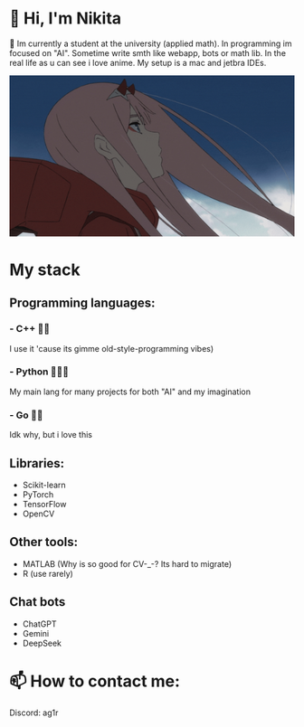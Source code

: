 # 👋 Hi, I'm Nikita
🌱 Im currently a student at the university (applied math). In programming im focused on "AI". Sometime write smth like webapp, bots or math lib.
In the real life as u can see i love anime. My setup is a mac and jetbra IDEs.

![alt text](https://raw.githubusercontent.com/cvclon3/cvclon3/refs/heads/main/zero-two.gif)

# My stack
## Programming languages:
### - C++    💎💎 
I use it 'cause its gimme old-style-programming vibes)

### - Python 💎💎💎
My main lang for many projects for both "AI" and my imagination

### - Go     💎💎
Idk why, but i love this

## Libraries:
- Scikit-learn
- PyTorch
- TensorFlow
- OpenCV

## Other tools:
- MATLAB (Why is so good for CV-_-? Its hard to migrate)
- R (use rarely)

## Chat bots
- ChatGPT
- Gemini
- DeepSeek

# 📫 How to contact me:
  Discord: ag1r
